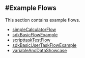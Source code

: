 #Example Flows
---

This section contains example flows.

- [simpleCalculatorFlow](simpleCalculatorFlow/simpleCalculatorFlow.md)
- [sdkBasicFlowExample](sdkBasicFlowExample/sdkBasicFlowExample.md)
- [scripttaskTestFlow](scripttaskTestFlow/scripttaskTestFlow.md)
- [sdkBasicUserTaskFlowExample](sdkBasicUserTaskFlowExample/sdkBasicUserTaskFlowExample.md)
- [variableAndDataShowcase](variableAndDataShowcase/variableAndDataShowcase.md)
